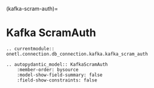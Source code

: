 (kafka-scram-auth)=

# Kafka ScramAuth

```{eval-rst}
.. currentmodule:: onetl.connection.db_connection.kafka.kafka_scram_auth
```

```{eval-rst}
.. autopydantic_model:: KafkaScramAuth
    :member-order: bysource
    :model-show-field-summary: false
    :field-show-constraints: false
```
